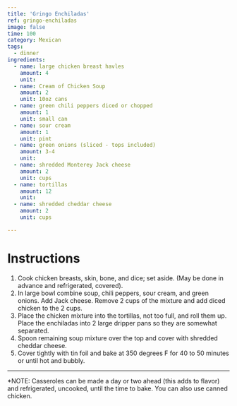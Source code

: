 ```yaml
---
title: 'Gringo Enchiladas'
ref: gringo-enchiladas
image: false
time: 100
category: Mexican
tags:
  - dinner
ingredients:
  - name: large chicken breast havles
    amount: 4
    unit: 
  - name: Cream of Chicken Soup
    amount: 2
    unit: 10oz cans
  - name: green chili peppers diced or chopped
    amount: 1
    unit: small can
  - name: sour cream
    amount: 1
    unit: pint
  - name: green onions (sliced - tops included)
    amount: 3-4
    unit: 
  - name: shredded Monterey Jack cheese
    amount: 2
    unit: cups
  - name: tortillas
    amount: 12
    unit: 
  - name: shredded cheddar cheese
    amount: 2
    unit: cups

---
```


# Instructions
1. Cook chicken breasts, skin, bone, and dice; set aside. (May be done in advance and refrigerated, covered).
2. In large bowl combine soup, chili peppers, sour cream, and green onions. Add Jack cheese. Remove 2 cups of the mixture and add diced chicken to the 2 cups.
3. Place the chicken mixture into the tortillas, not too full, and roll them up. Place the enchiladas into 2 large dripper pans so they are somewhat separated.
4. Spoon remaining soup mixture over the top and cover with shredded cheddar cheese.
5. Cover tightly with tin foil and bake at 350 degrees F for 40 to 50 minutes or until hot and bubbly.

---

*NOTE: Casseroles can be made a day or two ahead (this adds to flavor) and refrigerated, uncooked, until the time to bake. You can also use canned chicken.